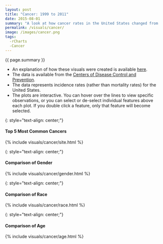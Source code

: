 ```yaml
---
layout: post
title: "Cancer: 1999 to 2011"
date: 2015-08-01
summary: "A look at how cancer rates in the United States changed from 1999 to 2011. Comparing the 5 most common cancers, as well as comparisons of gender, race, and age group."
permalink: /visuals/cancer/
image: /images/cancer.png
tags:
  -rCharts
  -Cancer
---
```


{{ page.summary }}

* An explanation of how these visuals were created is available [here](/cancer-how-to/).
* The data is available from the [Centers of Disease Control and Prevention](http://www.cdc.gov/cancer/npcr/uscs/download_data.htm).
* The data represents incidence rates (rather than mortality rates) for the United States.
* The plots are interactive. You can hover over the lines to view specific observations, or you can select or de-select individual features above each plot. If you double click a feature, only that feature will become selected.

{: style="text-align: center;"}
#### Top 5 Most Common Cancers

{% include visuals/cancer/site.html %}

{: style="text-align: center;"}
#### Comparison of Gender

{% include visuals/cancer/gender.html %}

{: style="text-align: center;"}
#### Comparison of Race

{% include visuals/cancer/race.html %}

{: style="text-align: center;"}
#### Comparison of Age

{% include visuals/cancer/age.html %}
